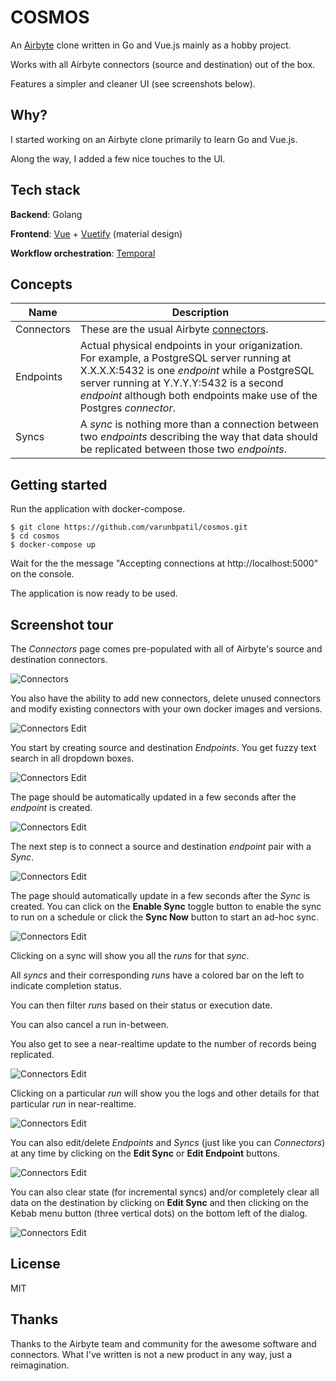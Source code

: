# COSMOS

An [Airbyte](https://github.com/airbytehq/airbyte) clone written in Go and Vue.js mainly as a hobby project.

Works with all Airbyte connectors (source and destination) out of the box.

Features a simpler and cleaner UI (see screenshots below).

## Why?

I started working on an Airbyte clone primarily to learn Go and Vue.js.

Along the way, I added a few nice touches to the UI.

## Tech stack

**Backend**: Golang

**Frontend**: [Vue](https://vuejs.org/) + [Vuetify](https://vuetifyjs.com/en/) (material design)

**Workflow orchestration**: [Temporal](https://temporal.io/)

## Concepts

| Name       | Description                                                                                                                                                                                                                                                        |
| ----       | -----------                                                                                                                                                                                                                                                        |
| Connectors | These are the usual Airbyte [connectors](https://docs.airbyte.io/integrations).                                                                                                                                                                                    |
| Endpoints  | Actual physical endpoints in your origanization. For example, a PostgreSQL server running at X.X.X.X:5432 is one *endpoint* while a PostgreSQL server running at Y.Y.Y.Y:5432 is a second *endpoint* although both endpoints make use of the Postgres *connector*. |
| Syncs      | A *sync* is nothing more than a connection between two *endpoints* describing the way that data should be replicated between those two *endpoints*.                                                                                                                    |

## Getting started

Run the application with docker-compose.

    $ git clone https://github.com/varunbpatil/cosmos.git
    $ cd cosmos
    $ docker-compose up

Wait for the the message "Accepting connections at http://localhost:5000" on the console.

The application is now ready to be used.

## Screenshot tour

The *Connectors* page comes pre-populated with all of Airbyte's source and destination connectors.

![Connectors](images/connectors.png)

You also have the ability to add new connectors, delete unused connectors and
modify existing connectors with your own docker images and versions.

![Connectors Edit](images/connectors_edit.png)

You start by creating source and destination *Endpoints*. You get fuzzy text
search in all dropdown boxes.

![Connectors Edit](images/endpoints_create.png)

The page should be automatically updated in a few seconds after the *endpoint* is created.

![Connectors Edit](images/endpoints.png)

The next step is to connect a source and destination *endpoint* pair with a *Sync*.

![Connectors Edit](images/syncs_create.png)

The page should automatically update in a few seconds after the *Sync* is
created. You can click on the **Enable Sync** toggle button to enable the sync
to run on a schedule or click the **Sync Now** button to start an ad-hoc sync.

![Connectors Edit](images/syncs.png)

Clicking on a sync will show you all the *runs* for that *sync*.

All *syncs* and their corresponding *runs* have a colored bar on the left to indicate completion status.

You can then filter *runs* based on their status or execution date.

You can also cancel a run in-between.

You also get to see a near-realtime update to the number of records being replicated.

![Connectors Edit](images/runs.png)

Clicking on a particular *run* will show you the logs and other details for
that particular *run* in near-realtime.

![Connectors Edit](images/logs.png)

You can also edit/delete *Endpoints* and *Syncs* (just like you can
*Connectors*) at any time by clicking on the **Edit Sync** or **Edit Endpoint**
buttons.

![Connectors Edit](images/syncs_edit.png)

You can also clear state (for incremental syncs) and/or completely clear all
data on the destination by clicking on **Edit Sync** and then clicking on the
Kebab menu button (three vertical dots) on the bottom left of the dialog.

![Connectors Edit](images/clear_state.png)

## License
MIT

## Thanks
Thanks to the Airbyte team and community for the awesome software and
connectors. What I've written is not a new product in any way, just a
reimagination.
